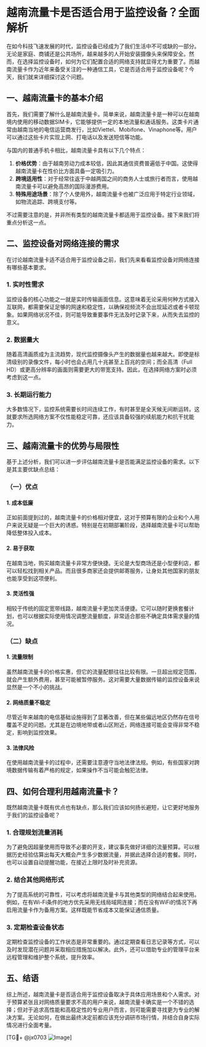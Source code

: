 # 越南流量卡是否适合用于监控设备？全面解析

在如今科技飞速发展的时代，监控设备已经成为了我们生活中不可或缺的一部分。无论是家庭、商铺还是公共场所，越来越多的人开始安装摄像头来保障安全。然而，在选择监控设备时，如何为它们配置合适的网络支持就显得尤为重要了。而越南流量卡作为近年来备受关注的一种通信工具，它是否适合用于监控设备呢？今天，我们就来详细探讨这个问题。

## 一、越南流量卡的基本介绍

首先，我们需要了解什么是越南流量卡。简单来说，越南流量卡是一种可以在越南境内使用的移动数据SIM卡，它能够提供一定的本地流量和通话服务。这类卡片通常由越南当地的电信运营商发行，比如Viettel、Mobifone、Vinaphone等。用户可以通过这些卡片实现上网、打电话以及发送短信等功能。

与国内的普通手机卡相比，越南流量卡具有以下几个特点：

1. **价格优势**：由于越南劳动力成本较低，因此其通信资费普遍低于中国。这使得越南流量卡在性价比方面具备一定吸引力。
2. **跨境适用性**：对于经常往返于中越两国之间的商务人士或旅行者而言，使用越南流量卡可以避免高昂的国际漫游费用。
3. **特殊用途场景**：除了个人使用外，越南流量卡也被广泛应用于特定行业领域，如物流追踪、跨境支付等。

不过需要注意的是，并非所有类型的越南流量卡都适用于监控设备。接下来我们将重点分析这一点。

## 二、监控设备对网络连接的需求

在讨论越南流量卡适不适合用于监控设备之前，我们先来看看监控设备对网络连接有哪些基本要求。

### 1. 实时性需求
监控设备的核心功能之一就是实时传输画面信息。这意味着无论采用何种方式接入互联网，都需要保证足够的网速和稳定性，以确保视频流不会出现延迟或者卡顿现象。如果网络状况不佳，则可能导致重要事件无法及时记录下来，从而失去监控的意义。

### 2. 数据量大
随着高清画质成为主流趋势，现代监控摄像头产生的数据量也越来越大。即使是标清级别的录像文件，每小时也会占用几十兆甚至上百兆的空间；而全高清（Full HD）或更高分辨率的画面则需要更大的带宽支持。因此，在选择网络方案时必须考虑到这一点。

### 3. 长期运行能力
大多数情况下，监控系统需要长时间连续工作，有时甚至是全天候无间断运转。这就要求所选网络方案不仅性能稳定可靠，还应该具备较强的续航能力和抗干扰能力。

## 三、越南流量卡的优势与局限性

基于上述分析，我们可以进一步评估越南流量卡是否能满足监控设备的需求。以下是其主要优缺点总结：

### （一）优点

#### 1. 成本低廉
正如前面提到过的，越南流量卡的价格相对便宜，这对于预算有限的企业和个人用户来说无疑是一个巨大的诱惑。特别是在初期部署阶段，选择越南流量卡可以帮助降低整体投入成本。

#### 2. 易于获取
在越南当地，购买越南流量卡非常方便快捷。无论是大型商场还是小型便利店，都可以轻松找到相关产品。而且很多商家还会提供邮寄服务，让身处其他国家的朋友也能享受到这项便利。

#### 3. 灵活性强
相较于传统的固定宽带线路，越南流量卡更加灵活便捷。它可以随时更换套餐计划，也可以根据实际使用情况调整流量额度，非常适合那些不确定具体需求量的情况。

### （二）缺点

#### 1. 流量限制
虽然越南流量卡的价格实惠，但它的流量配额往往比较有限。一旦超出规定范围，就会产生额外费用，甚至可能被暂停服务。这对需要大量数据传输的监控设备来说显然是一个不小的挑战。

#### 2. 网络质量不稳定
尽管近年来越南的电信基础设施得到了显著改善，但在某些偏远地区仍然存在信号覆盖不足的问题。尤其是在边境地带或者山区附近，网络连接可能会变得非常不稳定，影响到监控效果。

#### 3. 法律风险
在使用越南流量卡的过程中，还需要注意遵守当地法律法规。例如，有些国家对跨境数据传输有着严格的规定，如果操作不当可能会触犯法律。

## 四、如何合理利用越南流量卡？

既然越南流量卡既有优点也有缺点，那么我们应该如何扬长避短，让它更好地服务于我们的监控设备呢？

### 1. 合理规划流量消耗
为了避免因超量使用而导致不必要的开支，建议事先做好详细的流量预算。可以根据历史经验估算出每天大概会产生多少数据流量，并据此选择合适的套餐。同时，也可以设置自动提醒功能，在接近上限时及时补充资源。

### 2. 结合其他网络形式
为了提高系统的可靠性，可以考虑将越南流量卡与其他类型的网络结合起来使用。例如，在有Wi-Fi条件的地方优先采用无线局域网连接；而在没有WiFi的情况下再启用流量卡作为备用方案。这样既能节省成本又能保证通信质量。

### 3. 定期检查设备状态
定期检查监控设备的工作状态是非常重要的。通过定期查看日志记录等方式，可以及时发现潜在问题并采取相应措施加以解决。此外，还可以借助专业的管理平台来远程管理和维护整个系统，提升效率。

## 五、结语

综上所述，越南流量卡是否适合用于监控设备取决于具体应用场景和个人需求。对于预算紧张且对网络质量要求不高的用户来说，越南流量卡确实是一个不错的选择；但对于追求高性能和高稳定性的专业用户而言，则可能需要寻找更为专业的解决方案。无论如何，在做出最终决定前都应该充分调研市场行情，并结合自身实际情况进行全面考量。

[TG💪+ @jx0703 ![Image](https://github.com/user-attachments/assets/dbca1d08-cadb-493c-b0ec-ad6f7a83f270)]